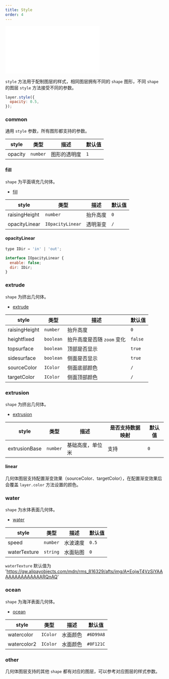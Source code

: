 ```yaml
---
title: Style
order: 4
---
```


<embed src="@/docs/api/common/style.md"></embed>

`style` 方法用于配制图层的样式，相同图层拥有不同的 `shape` 图形，不同 `shape` 的图层 `style` 方法接受不同的参数。

```js
layer.style({
  opacity: 0.5,
});
```

### common

通用 `style` 参数，所有图形都支持的参数。

| style   | 类型     | 描述         | 默认值 |
| ------- | -------- | ------------ | ------ |
| opacity | `number` | 图形的透明度 | `1`    |

### fill

`shape` 为平面填充几何体。

- [fill](/api/polygon_layer/shape#shapefill)

| style         | 类型             | 描述     | 默认值 |
| ------------- | ---------------- | -------- | ------ |
| raisingHeight | `number`         | 抬升高度 | `0`    |
| opacityLinear | `IOpacityLinear` | 透明渐变 | `/`    |

#### opacityLinear

```js
type IDir = 'in' | 'out';

interface IOpacityLinear {
  enable: false;
  dir: IDir;
}
```

### extrude

`shape` 为挤出几何体。

- [extrude](/api/polygon_layer/shape#shapeextrude)

| style         | 类型      | 描述                       | 默认值  |
| ------------- | --------- | -------------------------- | ------- |
| raisingHeight | `number`  | 抬升高度                   | `0`     |
| heightfixed   | `boolean` | 抬升高度是否随 `zoom` 变化 | `false` |
| topsurface    | `boolean` | 顶部是否显示               | `true`  |
| sidesurface   | `boolean` | 侧面是否显示               | `true`  |
| sourceColor   | `IColor`  | 侧面底部颜色               | `/`     |
| targetColor   | `IColor`  | 侧面顶部颜色               | `/`     |

### extrusion

`shape` 为挤出几何体。

- [extrusion](/api/polygon_layer/shape#extrusion)

| style         | 类型     | 描述             | 是否支持数据映射 | 默认值 |
| ------------- | -------- | ---------------- | ---------------- | ------ |
| extrusionBase | `number` | 基础高度，单位米 | 支持             | `0`    |

#### linear

几何体图层支持配置渐变效果（sourceColor、targetColor），在配置渐变效果后会覆盖 `layer.color` 方法设置的颜色。

### water

`shape` 为水体表面几何体。

- [water](/api/polygon_layer/shape#shapewater)

| style        | 类型     | 描述     | 默认值 |
| ------------ | -------- | -------- | ------ |
| speed        | `number` | 水波速度 | `0.5`  |
| waterTexture | `string` | 水面贴图 | `0`    |

`waterTexture` 默认值为 'https://gw.alipayobjects.com/mdn/rms_816329/afts/img/A*EojwT4VzSiYAAAAAAAAAAAAAARQnAQ'

### ocean

`shape` 为海洋表面几何体。

- [ocean](/api/polygon_layer/shape#shapeocean)

| style       | 类型     | 描述     | 默认值    |
| ----------- | -------- | -------- | --------- |
| watercolor  | `IColor` | 水面颜色 | `#6D99A8` |
| watercolor2 | `IColor` | 水面颜色 | `#0F121C` |

### other

几何体图层支持的其他 `shape` 都有对应的图层，可以参考对应图层的样式参数。
